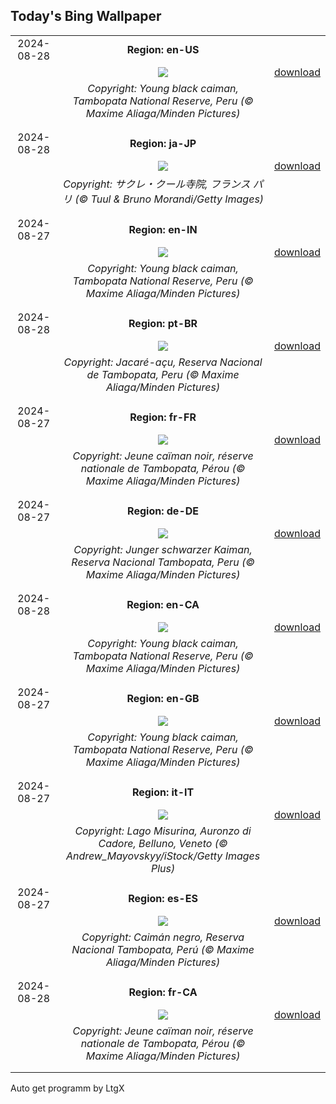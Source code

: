 ## Today's Bing Wallpaper
|      |      |      |
| :----: | :----: | :----: |
|2024-08-28|**Region: en-US**||
||![](https://www.bing.com/th?id=OHR.YoungCaiman_EN-US8572688559_UHD.jpg&pid=hp&w=1152&h=648&rs=1&c=4)| [download](https://www.bing.com/th?id=OHR.YoungCaiman_EN-US8572688559_UHD.jpg)|
||*Copyright: Young black caiman, Tambopata National Reserve, Peru (© Maxime Aliaga/Minden Pictures)*
||
|||
|2024-08-28|**Region: ja-JP**||
||![](https://www.bing.com/th?id=OHR.ParalympicsParis_JA-JP5348404269_UHD.jpg&pid=hp&w=1152&h=648&rs=1&c=4)| [download](https://www.bing.com/th?id=OHR.ParalympicsParis_JA-JP5348404269_UHD.jpg)|
||*Copyright: サクレ・クール寺院, フランス パリ (© Tuul & Bruno Morandi/Getty Images)*
||
|||
|2024-08-27|**Region: en-IN**||
||![](https://www.bing.com/th?id=OHR.YoungCaiman_EN-IN9705347910_UHD.jpg&pid=hp&w=1152&h=648&rs=1&c=4)| [download](https://www.bing.com/th?id=OHR.YoungCaiman_EN-IN9705347910_UHD.jpg)|
||*Copyright: Young black caiman, Tambopata National Reserve, Peru (© Maxime Aliaga/Minden Pictures)*
||
|||
|2024-08-28|**Region: pt-BR**||
||![](https://www.bing.com/th?id=OHR.YoungCaiman_PT-BR3430658396_UHD.jpg&pid=hp&w=1152&h=648&rs=1&c=4)| [download](https://www.bing.com/th?id=OHR.YoungCaiman_PT-BR3430658396_UHD.jpg)|
||*Copyright: Jacaré-açu, Reserva Nacional de Tambopata, Peru (© Maxime Aliaga/Minden Pictures)*
||
|||
|2024-08-27|**Region: fr-FR**||
||![](https://www.bing.com/th?id=OHR.YoungCaiman_FR-FR4221031673_UHD.jpg&pid=hp&w=1152&h=648&rs=1&c=4)| [download](https://www.bing.com/th?id=OHR.YoungCaiman_FR-FR4221031673_UHD.jpg)|
||*Copyright: Jeune caïman noir, réserve nationale de Tambopata, Pérou (© Maxime Aliaga/Minden Pictures)*
||
|||
|2024-08-27|**Region: de-DE**||
||![](https://www.bing.com/th?id=OHR.YoungCaiman_DE-DE7313829626_UHD.jpg&pid=hp&w=1152&h=648&rs=1&c=4)| [download](https://www.bing.com/th?id=OHR.YoungCaiman_DE-DE7313829626_UHD.jpg)|
||*Copyright: Junger schwarzer Kaiman, Reserva Nacional Tambopata, Peru (© Maxime Aliaga/Minden Pictures)*
||
|||
|2024-08-28|**Region: en-CA**||
||![](https://www.bing.com/th?id=OHR.YoungCaiman_EN-CA7952630381_UHD.jpg&pid=hp&w=1152&h=648&rs=1&c=4)| [download](https://www.bing.com/th?id=OHR.YoungCaiman_EN-CA7952630381_UHD.jpg)|
||*Copyright: Young black caiman, Tambopata National Reserve, Peru (© Maxime Aliaga/Minden Pictures)*
||
|||
|2024-08-27|**Region: en-GB**||
||![](https://www.bing.com/th?id=OHR.YoungCaiman_EN-GB2726345456_UHD.jpg&pid=hp&w=1152&h=648&rs=1&c=4)| [download](https://www.bing.com/th?id=OHR.YoungCaiman_EN-GB2726345456_UHD.jpg)|
||*Copyright: Young black caiman, Tambopata National Reserve, Peru (© Maxime Aliaga/Minden Pictures)*
||
|||
|2024-08-27|**Region: it-IT**||
||![](https://www.bing.com/th?id=OHR.LagoMisurina_IT-IT4702658331_UHD.jpg&pid=hp&w=1152&h=648&rs=1&c=4)| [download](https://www.bing.com/th?id=OHR.LagoMisurina_IT-IT4702658331_UHD.jpg)|
||*Copyright: Lago Misurina, Auronzo di Cadore, Belluno, Veneto (© Andrew_Mayovskyy/iStock/Getty Images Plus)*
||
|||
|2024-08-27|**Region: es-ES**||
||![](https://www.bing.com/th?id=OHR.YoungCaiman_ES-ES2920526153_UHD.jpg&pid=hp&w=1152&h=648&rs=1&c=4)| [download](https://www.bing.com/th?id=OHR.YoungCaiman_ES-ES2920526153_UHD.jpg)|
||*Copyright: Caimán negro, Reserva Nacional Tambopata, Perú (© Maxime Aliaga/Minden Pictures)*
||
|||
|2024-08-28|**Region: fr-CA**||
||![](https://www.bing.com/th?id=OHR.YoungCaiman_FR-CA6707841847_UHD.jpg&pid=hp&w=1152&h=648&rs=1&c=4)| [download](https://www.bing.com/th?id=OHR.YoungCaiman_FR-CA6707841847_UHD.jpg)|
||*Copyright: Jeune caïman noir, réserve nationale de Tambopata, Pérou (© Maxime Aliaga/Minden Pictures)*
||
|||

Auto get programm by LtgX
